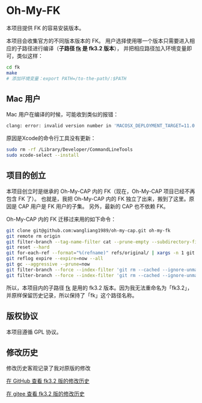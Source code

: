 # Oh-My-FK

本项目提供 FK 的容易安装版本。

本项目会收集官方的不同版本版本的 FK。
用户选择使用哪一个版本只需要进入相应的子路径进行编译（**子路径 [fk](fk/) 是 fk3.2 版本**），
并把相应路径加入环境变量即可，类似这样：

````bash
cd fk
make
# 添加环境变量：export PATH=/to-the-path/:$PATH
````

## Mac 用户

Mac 用户在编译的时候，可能收到类似的报错：

````bash
clang: error: invalid version number in 'MACOSX_DEPLOYMENT_TARGET=11.0'
````

原因是Xcode的命令行工具没有更新：

````bash
sudo rm -rf /Library/Developer/CommandLineTools
sudo xcode-select --install
````

## 项目的创立

本项目创立时是继承的 Oh-My-CAP 内的 FK（现在，Oh-My-CAP 项目已经不再包含 FK 了）。
也就是，我把 Oh-My-CAP 内的 FK 独立了出来，搬到了这里。原因是 CAP 用户是 FK 用户的子集。
另外，最新的 CAP 也不依赖 FK。

Oh-My-CAP 内的 FK 迁移过来用的如下命令：

````bash
git clone git@github.com:wangliang1989/oh-my-cap.git oh-my-fk
git remote rm origin
git filter-branch --tag-name-filter cat --prune-empty --subdirectory-filter src -- --all
git reset --hard
git for-each-ref --format="%(refname)" refs/original/ | xargs -n 1 git update-ref -d
git reflog expire --expire=now --all
git gc --aggressive --prune=now
git filter-branch --force --index-filter 'git rm --cached --ignore-unmatch -r pssac' --prune-empty --tag-name-filter cat -- --all
git filter-branch --force --index-filter 'git rm --cached --ignore-unmatch -r gcap' --prune-empty --tag-name-filter cat -- --all
````

所以，本项目内的子路径 [fk](fk/) 是用的 fk3.2 版本。因为我无法重命名为「fk3.2」，并原样保留历史记录，所以保持了「fk」这个路径名称。

## 版权协议

本项目遵循  GPL 协议。

## 修改历史

修改历史客观记录了我对原版的修改

[在 GitHub 查看 fk3.2 版的修改历史](https://github.com/wangliang1989/oh-my-fk/commits/master/fk)

[在 gitee 查看 fk3.2 版的修改历史](https://gitee.com/wangliang1989/oh-my-fk/commits/master/fk)